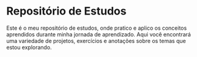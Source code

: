 # Repositório de Estudos

Este é o meu repositório de estudos, onde pratico e aplico os conceitos aprendidos durante minha jornada de aprendizado. Aqui você encontrará uma variedade de projetos, exercícios e anotações sobre os temas que estou explorando.
